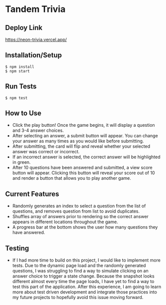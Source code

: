 # Tandem Trivia



## Deploy Link

https://neon-trivia.vercel.app/


## Installation/Setup

```shell
$ npm install
$ npm start
```

## Run Tests
```shell
$ npm test
```

## How to Use

- Click the play button! Once the game begins, it will display a question and 3-4 answer choices.
- After selecting an answer, a submit button will appear. You can change your answer as many times as you would like before submitting.
- After submitting, the card will flip and reveal whether your selected answer was correct or incorrect.
- If an incorrect answer is selected, the correct answer will be highlighted in green. 
- After 10 questions have been answered and submitted, a view score button will appear. Clicking this button will reveal your score out of 10 and render a button that allows you to play another game.

## Current Features

- Randomly generates an index to select a question from the list of questions, and removes question from list to avoid duplicates.
- Shuffles array of answers prior to rendering so the correct answer appears in different locations throughout the game.
- A progress bar at the bottom shows the user how many questions they have answered.


## Testing

- If I had more time to build on this project, I would like to implement more tests. Due to the dynamic page load and the randomly generated questions, I was struggling to find a way to simulate clicking on an answer choice to trigger a state change. Because the snapshot looks different almost every time the page loads, I have yet to find a way to test this part of the application. After this experience, I am going to learn more about test driven development and integrate those practices into my future projects to hopefully avoid this issue moving forward. 